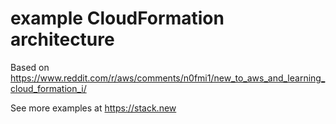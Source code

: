 # example CloudFormation architecture
Based on https://www.reddit.com/r/aws/comments/n0fmi1/new_to_aws_and_learning_cloud_formation_i/

See more examples at https://stack.new